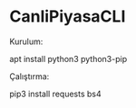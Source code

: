 # CanliPiyasaCLI

Kurulum:

apt install python3 python3-pip

Çalıştırma:

pip3 install requests bs4 
